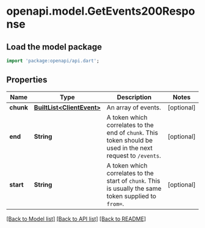 # openapi.model.GetEvents200Response

## Load the model package
```dart
import 'package:openapi/api.dart';
```

## Properties
Name | Type | Description | Notes
------------ | ------------- | ------------- | -------------
**chunk** | [**BuiltList&lt;ClientEvent&gt;**](ClientEvent.md) | An array of events. | [optional] 
**end** | **String** | A token which correlates to the end of `chunk`. This token should be used in the next request to `/events`. | [optional] 
**start** | **String** | A token which correlates to the start of `chunk`. This is usually the same token supplied to `from=`. | [optional] 

[[Back to Model list]](../README.md#documentation-for-models) [[Back to API list]](../README.md#documentation-for-api-endpoints) [[Back to README]](../README.md)


